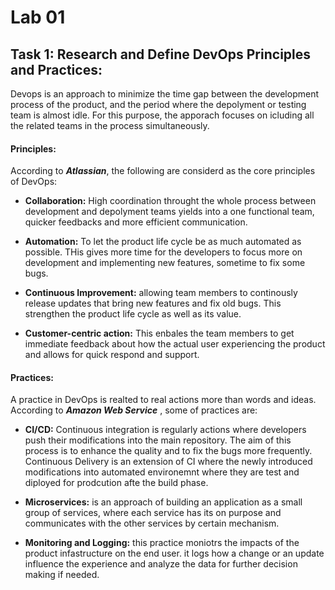 # Lab 01
  ## Task 1: Research and Define DevOps Principles and Practices: 

Devops is an approach to minimize the time gap between the development process of the product, and the period where the depolyment or testing team is almost idle. For this purpose, the apporach focuses on icluding all the related teams in the process simultaneously.

#### Principles:

According to  ***Atlassian***, the following are considerd as the core principles of DevOps:

- **Collaboration:** High coordination throught the whole process between development and depolyment teams yields into a one functional team, quicker feedbacks and more efficient communication.

- **Automation:** To let the product life cycle be as much automated as possible. THis gives more time for the developers to focus more on development and implementing new features, sometime to fix some bugs. 

- **Continuous Improvement:** allowing team members to continously release updates that bring new features and fix old bugs. This strengthen the product life cycle as well as its value.

- **Customer-centric action:** This enbales the team members to get immediate feedback about how the actual user experiencing the product and allows for quick respond and support.

#### Practices:
A practice in DevOps is realted to real actions more than words and ideas. According to ***Amazon Web Service*** ,  some of practices are: 

- **CI/CD:** Continuous integration is regularly actions where developers push their modifications into the main repository. The aim of this process is to enhance the quality and to fix the bugs more frequently. Continuous Delivery is an extension of CI where the newly introduced modifications into automated environemnt where they are test and diployed for prodcution afte the build phase.

- **Microservices:** is an approach of building an application as a small group of services, where each service has its on purpose and communicates with the other services by certain mechanism.

- **Monitoring and Logging:** this practice moniotrs the impacts of the product infastructure on the end user. it logs how a change or an update influence the experience and analyze the data for further decision making if needed.


